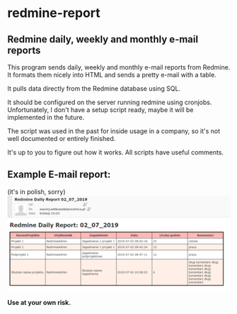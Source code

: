 # redmine-report

## Redmine daily, weekly and monthly e-mail reports

This program sends daily, weekly and monthly e-mail reports from Redmine.
It formats them nicely into HTML and sends a pretty e-mail with a table.

It pulls data directly from the Redmine database using SQL.

It should be configured on the server running redmine using cronjobs.
Unfortunately, I don't have a setup script ready, maybe it will be implemented in the future.

The script was used in the past for inside usage in a company, so it's not well documented or entirely finished. 

It's up to you to figure out how it works. All scripts have useful comments.


## Example E-mail report: 
(it's in polish, sorry)
![](example.png)


**Use at your own risk.**
